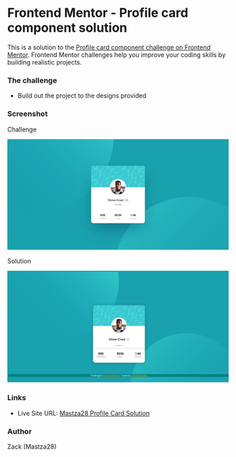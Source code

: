 # Frontend Mentor - Profile card component solution

This is a solution to the [Profile card component challenge on Frontend Mentor](https://www.frontendmentor.io/challenges/profile-card-component-cfArpWshJ). Frontend Mentor challenges help you improve your coding skills by building realistic projects. 


### The challenge

- Build out the project to the designs provided


### Screenshot

Challenge

![](design/desktop-design.jpg)


Solution

![](/images/Home-Page.JPG)


### Links

- Live Site URL: [Mastza28 Profile Card Solution](https://mastza28.github.io/profile-card-component-main/)


### Author

Zack (Mastza28)